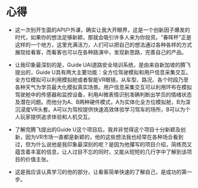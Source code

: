 # 心得

- 这一次别开生面的API户外课，确实让我大开眼界，这是一个创新因子爆发的时代，如果你的想法足够新颖，那就会吸引许多人来为你投资。“春晖杯”正是这样的一个地方，这里充满活力，人们可以把自己的想法通过各种各样的方式展现给看客，而看客也可以在各种路演中，发现新思路，完善自己的产品。

- 让我印象最深刻的是，Guide UAI道路安全培训系统，是由来自新加坡的腾飞提出的，Guide U具有两大主要功能：全方位驾驶模拟和用户信息采集交互。全方位模拟可以利用模拟舱或者智能VR眼镜，从车型、路况、各个时段乃至各种天气为学员最大化模拟真实场景。用户信息采集交互可以利用环布在模拟驾驶舱中的传感器和监控设备，利用AI微表情识别准确判断出学员的情绪状态及潜在问题。而他分为A、B两种硬件模式，A为实体化全方位模拟舱，B为深沉浸度VR头套。A可以为驾校提供快速高效体验学习驾车的场所，B可以为个人玩家提供追求体验和人机交互。

- 了解完腾飞提出的Guide U这个项目后，我并非觉得这个项目十分新颖及创新，因为VR市场一直都是新颖的，他的这些想法我也经常在各种场合看到过，但为什么说他是我印象最深刻的呢？是因为他攥写的项目介绍，简练而又蕴含着丰富的信息，让人过目不忘的同时，又能从短短的几行字中了解到该项目的价值主张。

- 这是我应该认真学习的他的部分，让看客简单快速的了解自己，是成功的第一步。
